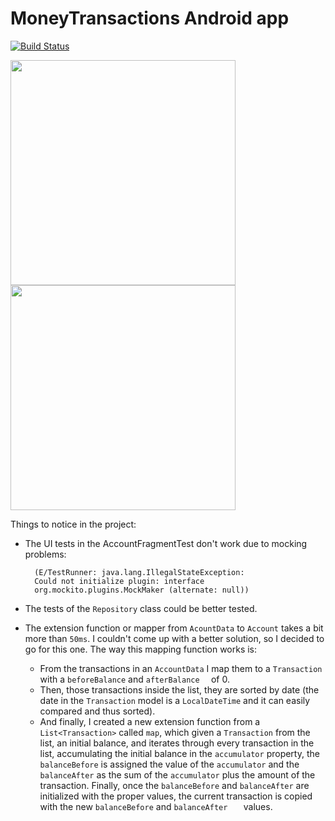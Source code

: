 # MoneyTransactions Android app
[![Build Status](https://img.shields.io/endpoint.svg?url=https%3A%2F%2Factions-badge.atrox.dev%2Fatrox%2Fsync-dotenv%2Fbadge&style=flat)](https://actions-badge.atrox.dev/atrox/sync-dotenv/goto)

<img src="https://raw.github.com/noloman/MoneyTransactions/master/account_screen.png" width=360px /> 
<img src="https://raw.github.com/noloman/MoneyTransactions/master/transaction_screen.png" width=360px /> 

Things to notice in the project:

- The UI tests in the AccountFragmentTest don't work due to mocking problems:

		(E/TestRunner: java.lang.IllegalStateException: 		
		Could not initialize plugin: interface 		
		org.mockito.plugins.MockMaker (alternate: null))
- The tests of the `Repository` class could be better tested.
- The extension function or mapper from `AcountData` to `Account` takes a bit more than `50ms`. I couldn't come up with a better solution, so I decided to go for this one. The way this mapping function works is:
	- From the transactions in an `AccountData` I map them to a `Transaction` with a `beforeBalance` and `afterBalance	` of 0.
	- Then, those transactions inside the list, they are sorted by date (the date in the `Transaction` model is a `LocalDateTime` and it can easily compared and thus sorted).
	- And finally, I created a new extension function from a `List<Transaction>` called `map`, which given a `Transaction` from the list, an initial balance, and iterates through every transaction in the list, accumulating the initial balance in the `accumulator` property, the `balanceBefore` is assigned the value of the `accumulator` and the `balanceAfter` as the sum of the `accumulator` plus the amount of the transaction. Finally, once the `balanceBefore` and `balanceAfter` are initialized with the proper values, the current transaction is copied with the new `balanceBefore` and `balanceAfter	` values.
